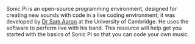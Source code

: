 Sonic Pi is an open-source programming environment, designed for creating new sounds with code in a live coding environment; it was developed by [Dr Sam Aaron](http://sam.aaron.name/) at the University of Cambridge. He uses the software to perform live with his band. This resource will help get you started with the basics of Sonic Pi so that you can code your own music.

